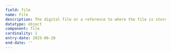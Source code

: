 ```yaml
---
field: file
name: File
description: The digital file or a reference to where the file is stored
datatype: object
component: file
cardinality: 1
entry-date: 2025-06-20
end-date: ''
---
```

